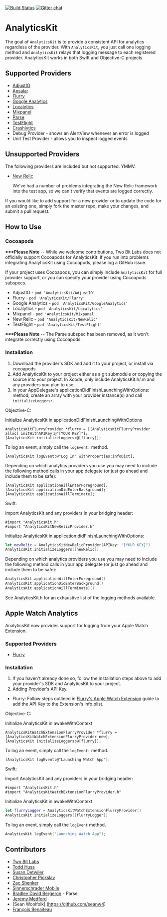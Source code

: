 [![Build Status](https://travis-ci.org/twobitlabs/AnalyticsKit.svg?branch=master)](https://travis-ci.org/twobitlabs/AnalyticsKit)
[![Gitter chat](https://badges.gitter.im/twobitlabs/AnalyticsKit.png)](https://gitter.im/twobitlabs/AnalyticsKit)

# AnalyticsKit

The goal of `AnalyticsKit` is to provide a consistent API for analytics regardless of the provider. With `AnalyticsKit`, you just call one logging method and `AnalyticsKit` relays that logging message to each registered provider. AnalyticsKit works in both Swift and Objective-C projects

## Supported Providers

* [AdjustIO](https://www.adjust.io/)
* [Apsalar](http://apsalar.com/)
* [Flurry](http://www.flurry.com/)
* [Google Analytics](https://www.google.com/analytics)
* [Localytics](http://www.localytics.com/)
* [Mixpanel](https://mixpanel.com/)
* [Parse](http://parse.com/)
* [TestFlight](https://testflightapp.com/)
* [Crashlytics](http://crashlytics.com)
* Debug Provider - shows an AlertView whenever an error is logged
* Unit Test Provider - allows you to inspect logged events

## Unsupported Providers

The following providers are included but not supported. YMMV.

* [New Relic](http://www.newrelic.com)

	We've had a number of problems integrating the New Relic framework into the test app, so we can't verify that events are logged correctly.

If you would like to add support for a new provider or to update the code for an existing one, simply fork the master repo, make your changes, and submit a pull request.

## How to Use

### Cocoapods

__***Please Note__ -- While we welcome contributions, Two Bit Labs does not officially support Cocoapods for AnalyticsKit. If you run into problems integrating AnalyticsKit using Cocoapods, please log a GitHub issue.

If your project uses Cocoapods, you can simply include `AnalyticsKit` for full provider support, or you can specify your provider using Cocoapods subspecs.

* AdjustIO - `pod 'AnalyticsKit/AdjustIO'`
* Flurry - `pod 'AnalyticsKit/Flurry'`
* Google Analytics - `pod 'AnalyticsKit/GoogleAnalytics'`
* Localytics - `pod 'AnalyticsKit/Localytics'`
* Mixpanel - `pod 'AnalyticsKit/Mixpanel'`
* New Relic - `pod 'AnalyticsKit/NewRelic'`
* TestFlight - `pod 'AnalyticsKit/TestFlight'`

__***Please Note__ -- The Parse subspec has been removed, as it won't integrate correctly using Cocoapods.

### Installation
1. Download the provider's SDK and add it to your project, or install via cocoapods.
2. Add AnalyticsKit to your project either as a git submodule or copying the source into your project. In Xcode, only include AnalyticsKit.h/.m and any providers you plan to use.
3. In your AppDelegate's applicationDidFinishLaunchingWithOptions: method, create an array with your provider instance(s) and call `initializeLoggers:`. 
 
Objective-C:
 
Initialize AnalyticsKit in applicationDidFinishLaunchingWithOptions

```objc
AnalyticsKitFlurryProvider *flurry = [[AnalyticsKitFlurryProvider alloc] initWithAPIKey:@"[YOUR KEY]"];
[AnalyticsKit initializeLoggers:@[flurry]];
```

To log an event, simply call the `logEvent:` method.

```objc
[AnalyticsKit logEvent:@"Log In" withProperties:infoDict];
```
 
Depending on which analytics providers you use you may need to include the following method calls in your app delegate (or just go ahead and include them to be safe):
 
```objc
[AnalyticsKit applicationWillEnterForeground]; 
[AnalyticsKit applicationDidEnterBackground];  
[AnalyticsKit applicationWillTerminate];  
```
 
Swift:
 
Import AnalyticsKit and any providers in your bridging header:
 
```objc
#import "AnalyticsKit.h"
#import "AnalyticsKitNewRelicProvider.h"
```
 
Initialize AnalyticsKit in application:didFinishLaunchingWithOptions:
 
```swift
let newRelic = AnalyticsKitNewRelicProvider(APIKey: "[YOUR KEY]")
AnalyticsKit.initializeLoggers([newRelic])
```
 
Depending on which analytics providers you use you may need to include the following method calls in your app delegate (or just go ahead and include them to be safe):

```swift
AnalyticsKit.applicationWillEnterForeground()
AnalyticsKit.applicationDidEnterBackground() 
AnalyticsKit.applicationWillTerminate]()
```

See AnalyticsKit.h for an exhaustive list of the logging methods available.

## Apple Watch Analytics

AnalyticsKit now provides support for logging from your Apple Watch Extension.

### Supported Providers

* [Flurry](http://www.flurry.com/)

### Installation
1. If you haven't already done so, follow the installation steps above to add your provider's SDK and AnalyticsKit to your project.
2. Adding Provider's API Key.
 - Flurry: Follow steps outlined in [Flurry's Apple Watch Extension](https://developer.yahoo.com/flurry/docs/analytics/gettingstarted/technicalquickstart/applewatch/) guide to add the API Key to the Extension's info.plist.

Objective-C:

Initialize AnalyticsKit in awakeWithContext

```objc
AnalyticsKitWatchExtensionFlurryProvider *flurry = [AnalyticsKitWatchExtensionFlurryProvider new];
[AnalyticsKit initializeLoggers:@[flurry]];
```

To log an event, simply call the `logEvent:` method.

```objc
[AnalyticsKit logEvent:@"Launching Watch App"];
```

Swift:

Import AnalyticsKit and any providers in your bridging header:
 
```objc
#import "AnalyticsKit.h"
#import "AnalyticsKitWatchExtensionFlurryProvider.h"
```
 
Initialize AnalyticsKit in awakeWithContext
 
```swift
let flurryLogger = AnalyticsKitWatchExtensionFlurryProvider()
AnalyticsKit.initializeLoggers([flurryLogger])
```

To log an event, simply call the `logEvent` method.

```swift
AnalyticsKit.logEvent("Launching Watch App");
```

## Contributors
 - [Two Bit Labs](http://twobitlabs.com/)
 - [Todd Huss](https://github.com/thuss)
 - [Susan Detwiler](https://github.com/sherpachick)
 - [Christopher Pickslay](https://github.com/chrispix)
 - [Zac Shenker](https://github.com/zacshenker)
 - [Sinnerschrader Mobile](https://github.com/sinnerschrader-mobile)
 - [Bradley David Bergeron](https://github.com/bdbergeron) - Parse
 - [Jeremy Medford](https://github.com/jeremymedford)
 - [Sean Woolfolk] (https://github.com/seanw4)
 - [François Benaiteau](https://github.com/netbe)
